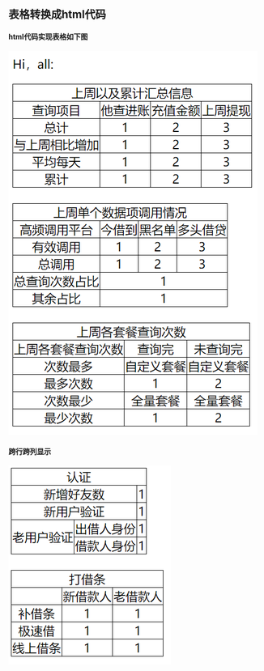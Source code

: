 ## 表格转换成html代码
#### html代码实现表格如下图
![表格](https://github.com/ElsaQf/LearningDataScienceIntern/blob/master/TableToHtml/html%E8%A1%A8%E6%A0%BC%E8%AE%BE%E8%AE%A1.png)
#### 跨行跨列显示
![表格](https://github.com/ElsaQf/LearningDataScienceIntern/blob/master/TableToHtml/html_table%E8%B7%A8%E5%88%97%E6%98%BE%E7%A4%BA.png)
